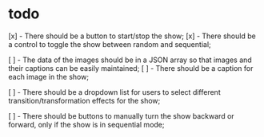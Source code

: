 # todo

[x] - There should be a button to start/stop the show;
[x] - There should be a control to toggle the show between random and sequential;

[ ] - The data of the images should be in a JSON array so that images and their captions can be easily maintained;
[ ] - There should be a caption for each image in the show;

[ ] - There should be a dropdown list for users to select different transition/transformation effects for the show;

[ ] - There should be buttons to manually turn the show backward or forward, only if the show is in sequential mode;
